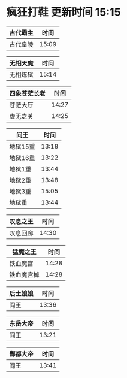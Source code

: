 # 疯狂打鞋 更新时间 15:15

| 古代霸主   | 时间    |
|--------|-------|
| 古代皇陵 | 15:09 |

| 无相天魔   | 时间    |
|--------|-------|
| 无相炼狱 | 15:14 |

| 四象苍茫长老   | 时间    |
|--------|-------|
| 苍茫大厅 | 14:27 |
| 虚无之关 | 14:25 |

| 间王   | 时间    |
|--------|-------|
| 地狱15重 | 13:18 |
| 地狱16重 | 13:22 |
| 地狱1重 | 13:44 |
| 地狱2重 | 13:48 |
| 地狱3重 | 15:05 |
| 地狱重 | 13:44 |

| 叹息之王   | 时间    |
|--------|-------|
| 叹息回廊 | 14:30 |

| 猛魔之王   | 时间    |
|--------|-------|
| 铁血魔宫 | 14:28 |
| 铁血魔宫掉 | 14:28 |

| 后土娘娘   | 时间    |
|--------|-------|
| 阎王 | 13:36 |

| 东岳大帝   | 时间    |
|--------|-------|
| 阎王 | 13:21 |

| 酆都大帝   | 时间    |
|--------|-------|
| 阎王 | 13:41 |